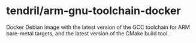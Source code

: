 # tendril/arm-gnu-toolchain-docker

Docker Debian image with the latest version of the GCC toolchain for ARM bare-metal targets, and the latest version of the CMake build tool.
